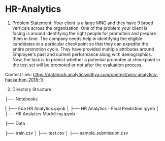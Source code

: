 # HR-Analytics

1. Problem Statement: Your client is a large MNC and they have 9 broad verticals across the organisation. One of the problem your client is facing is around identifying the right people for promotion  and prepare them in time. The company needs help in identifying the eligible candidates at a particular checkpoint so that they can expedite the entire promotion cycle. They have provided multiple attributes around Employee's past and current performance along with demographics. Now, the task is to predict whether a potential promotee at checkpoint in the test set will be promoted or not after the evaluation process.

Contest Link: https://datahack.analyticsvidhya.com/contest/wns-analytics-hackathon-2018-1/

2. Directory Structure:

├── Notebooks
   
|   ├── Eda HR Analytics.ipynb
│   ├── HR Analytics - Final Prediction.ipynb
│   ├── HR Analytics Modelling.ipynb

├── Data
   
├── train.csv
│   ├── test.csv
│   ├── sample_submission.csv

